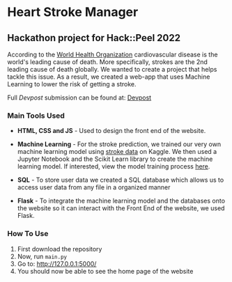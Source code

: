 # Heart Stroke Manager
## Hackathon project for Hack::Peel 2022
According to the [World Health Organization](https://www.who.int/news-room/fact-sheets/detail/the-top-10-causes-of-death) cardiovascular disease is the world's leading cause of death. More specifically, strokes are the 2nd leading cause of death globally. We wanted to create a project that helps tackle this issue. As a result, we created a web-app that uses Machine Learning to lower the risk of getting a stroke.


Full *Devpost* submission can be found at: [Devpost](https://devpost.com/software/heart-stroke-manager)


### Main Tools Used
- **HTML, CSS and JS** - Used to design the front end of the website.
- **Machine Learning** -  For the stroke prediction, we trained our very own machine learning model using [stroke data](https://www.kaggle.com/datasets/fedesoriano/stroke-prediction-dataset) on Kaggle. We then used a Jupyter Notebook and the Scikit Learn library to create the machine learning model. If interested, view the model training process [here](https://github.com/harsharan-r/Heart-Stroke-Manager/blob/master/Heart_Health_Website/Machine%20Learning%20Model/trainingstrokemodel.ipynb). 

- **SQL** - To store user data we created a SQL database which allows us to access user data from any file in a organized manner

- **Flask** - To integrate the machine learning model and the databases onto the website so it can interact with the Front End of the website, we used Flask. 

### How To Use
1. First download the repository
2. Now, run `main.py`
3. Go to: http://127.0.0.1:5000/
4. You should now be able to see the home page of the website
